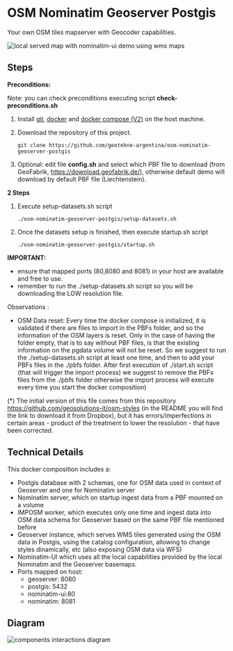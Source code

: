 # OSM Nominatim Geoserver Postgis

Your own OSM tiles mapserver with Geocoder capabilities.

![local served map with nominatim-ui demo using wms maps](img/osm-nominatim-screenshot.png)

## Steps

**Preconditions:**

Note: you can check preconditions executing script **check-preconditions.sh**

1. Install [git](https://github.com/git-guides/install-git), [docker](https://docs.docker.com/engine/install/ubuntu/) and [docker compose (V2)](https://docs.docker.com/compose/install/) on the host machine.

2. Download the repository of this project.

   ```
   git clone https://github.com/geotekne-argentina/osm-nominatim-geoserver-postgis
   ```

3. Optional: edit file **config.sh** and select which PBF file to download (from GeoFabrik, https://download.geofabrik.de/), otherwise default demo will download by default PBF file (Liechtenstein).

**2 Steps**

1. Execute setup-datasets.sh script

   ```
   ./osm-nominatim-geoserver-postgis/setup-datasets.sh
   ```

2. Once the datasets setup is finished, then execute startup.sh script

   ```
   ./osm-nominatim-geoserver-postgis/startup.sh
   ```

**IMPORTANT:**
 - ensure that mapped ports (80,8080 and 8081) in your host are available and free to use.
 - remember to run the ./setup-datasets.sh script so you will be downloading the LOW resolution file.

Observations :

- OSM Data reset: Every time the docker compose is initialized, it is validated if there are files to import in the PBFs folder, and so the information of the OSM layers is reset. Only in the case of having the folder empty, that is to say without PBF files, is that the existing information on the pgdata volume will not be reset. So we suggest to run the ./setup-datasets.sh script at least one time, and then to add your PBFs files in the ./pbfs folder. After first execution of ./start.sh script (that will trigger the import process) we suggest to remove the PBFs files from the ./pbfs folder otherwise the import process will execute every time you start the docker composition)

(*) The initial version of this file comes from this repository https://github.com/geosolutions-it/osm-styles (in the README you will find the link to download it from Dropbox), but it has errors/imperfections in certain areas - product of the treatment to lower the resolution - that have been corrected.

## Technical Details

This docker composition includes a: 
- Postgis database with 2 schemas, one for OSM data used in context of Geoserver and one for Nominatim server
- Nominatim server, which on startup ingest data from a PBF mounted on a volume
- IMPOSM worker, which executes only one time and ingest data into OSM data schema for Geoserver based on the same PBF file mentioned before
- Geoserver instance, which serves WMS tiles generated using the OSM data in Postgis, using the catalog configuration, allowing to change styles dinamically, etc (also exposing OSM data via WFS)
- Nominatim-UI which uses all the local capabilities provided by the local Nominatim and the Geoserver basemaps.
- Ports mapped on host:
  - geoserver: 8080
  - postgis: 5432
  - nominatim-ui:80
  - nominatim: 8081


## Diagram

![components interactions diagram](diagram.png)